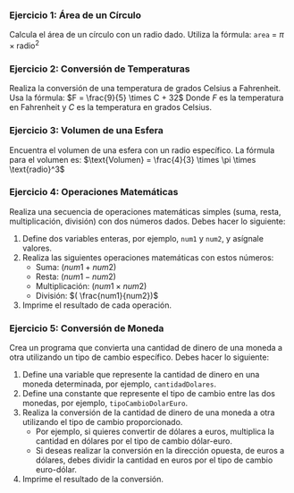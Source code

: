 ### Ejercicio 1: Área de un Círculo
Calcula el área de un círculo con un radio dado. Utiliza la fórmula: 
`area` = $\pi \times \text{radio}^2$

### Ejercicio 2: Conversión de Temperaturas
Realiza la conversión de una temperatura de grados Celsius a Fahrenheit. Usa la fórmula:
$F = \frac{9}{5} \times C + 32$
Donde $F$ es la temperatura en Fahrenheit y $C$ es la temperatura en grados Celsius.

### Ejercicio 3: Volumen de una Esfera
Encuentra el volumen de una esfera con un radio específico. La fórmula para el volumen es:
$\text{Volumen} = \frac{4}{3} \times \pi \times \text{radio}^3$

### Ejercicio 4: Operaciones Matemáticas
Realiza una secuencia de operaciones matemáticas simples (suma, resta, multiplicación, división) con dos números dados. Debes hacer lo siguiente:

1. Define dos variables enteras, por ejemplo, `num1` y `num2`, y asígnale valores.
2. Realiza las siguientes operaciones matemáticas con estos números:
   - Suma: $( num1 + num2)$
   - Resta: $( num1 - num2)$
   - Multiplicación: $( num1 \times num2)$
   - División: $( \frac{num1}{num2})$
3. Imprime el resultado de cada operación.

### Ejercicio 5: Conversión de Moneda
Crea un programa que convierta una cantidad de dinero de una moneda a otra utilizando un tipo de cambio específico. Debes hacer lo siguiente:

1. Define una variable que represente la cantidad de dinero en una moneda determinada, por ejemplo, `cantidadDolares`.
2. Define una constante que represente el tipo de cambio entre las dos monedas, por ejemplo, `tipoCambioDolarEuro`.
3. Realiza la conversión de la cantidad de dinero de una moneda a otra utilizando el tipo de cambio proporcionado.
   - Por ejemplo, si quieres convertir de dólares a euros, multiplica la cantidad en dólares por el tipo de cambio dólar-euro.
   - Si deseas realizar la conversión en la dirección opuesta, de euros a dólares, debes dividir la cantidad en euros por el tipo de cambio euro-dólar.
4. Imprime el resultado de la conversión.
